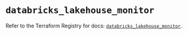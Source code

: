 # `databricks_lakehouse_monitor`

Refer to the Terraform Registry for docs: [`databricks_lakehouse_monitor`](https://registry.terraform.io/providers/databricks/databricks/1.62.0/docs/resources/lakehouse_monitor).
